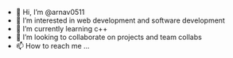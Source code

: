 - 👋 Hi, I’m @arnav0511
- 👀 I’m interested in web development and software development
- 🌱 I’m currently learning c++
- 💞️ I’m looking to collaborate on projects and team collabs
- 📫 How to reach me ...

<!---
arnav0511/arnav0511 is a ✨ special ✨ repository because its `README.md` (this file) appears on your GitHub profile.
You can click the Preview link to take a look at your changes.
--->
